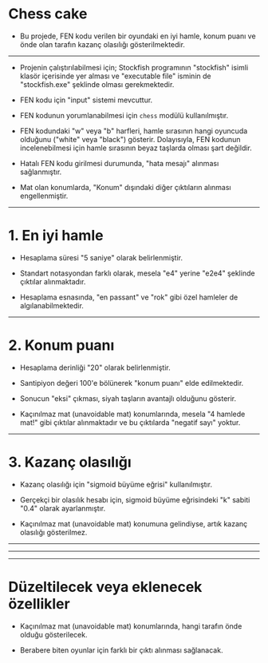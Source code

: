 # Chess cake

- Bu projede, FEN kodu verilen bir oyundaki en iyi hamle, konum puanı ve önde olan tarafın kazanç olasılığı gösterilmektedir.

***

- Projenin çalıştırılabilmesi için; Stockfish programının "stockfish" isimli klasör içerisinde yer alması ve "executable file" isminin de "stockfish.exe" şeklinde olması gerekmektedir.

- FEN kodu için "input" sistemi mevcuttur.

- FEN kodunun yorumlanabilmesi için `chess` modülü kullanılmıştır.

- FEN kodundaki "w" veya "b" harfleri, hamle sırasının hangi oyuncuda olduğunu ("white" veya "black") gösterir. Dolayısıyla, FEN kodunun incelenebilmesi için hamle sırasının beyaz taşlarda olması şart değildir.

- Hatalı FEN kodu girilmesi durumunda, "hata mesajı" alınması sağlanmıştır.

- Mat olan konumlarda, "Konum" dışındaki diğer çıktıların alınması engellenmiştir.

***

# 1. En iyi hamle

- Hesaplama süresi "5 saniye" olarak belirlenmiştir.

- Standart notasyondan farklı olarak, mesela "e4" yerine "e2e4" şeklinde çıktılar alınmaktadır.

- Hesaplama esnasında, "en passant" ve "rok" gibi özel hamleler de algılanabilmektedir.

***

# 2. Konum puanı

- Hesaplama derinliği "20" olarak belirlenmiştir.

- Santipiyon değeri 100'e bölünerek "konum puanı" elde edilmektedir.

- Sonucun "eksi" çıkması, siyah taşların avantajlı olduğunu gösterir.

- Kaçınılmaz mat (unavoidable mat) konumlarında, mesela "4 hamlede mat!" gibi çıktılar alınmaktadır ve bu çıktılarda "negatif sayı" yoktur.

***

# 3. Kazanç olasılığı

- Kazanç olasılığı için "sigmoid büyüme eğrisi" kullanılmıştır.

- Gerçekçi bir olasılık hesabı için, sigmoid büyüme eğrisindeki "k" sabiti "0.4" olarak ayarlanmıştır.

- Kaçınılmaz mat (unavoidable mat) konumuna gelindiyse, artık kazanç olasılığı gösterilmez.

***
***
***

# Düzeltilecek veya eklenecek özellikler

- Kaçınılmaz mat (unavoidable mat) konumlarında, hangi tarafın önde olduğu gösterilecek.

- Berabere biten oyunlar için farklı bir çıktı alınması sağlanacak.